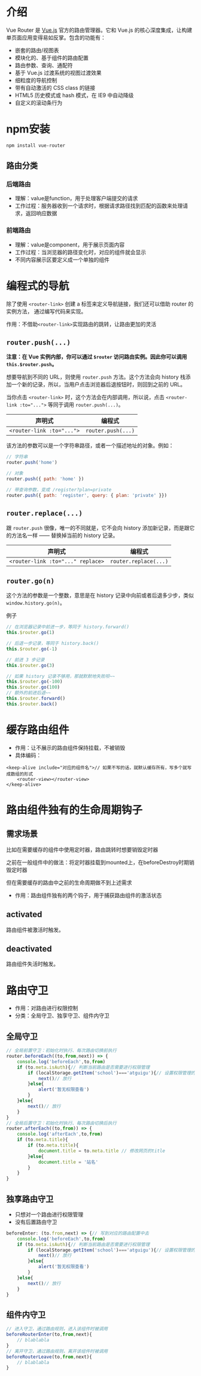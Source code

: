 # 介绍

Vue Router 是 [Vue.js](http://cn.vuejs.org) 官方的路由管理器。它和 Vue.js 的核心深度集成，让构建单页面应用变得易如反掌。包含的功能有：

- 嵌套的路由/视图表
- 模块化的、基于组件的路由配置
- 路由参数、查询、通配符
- 基于 Vue.js 过渡系统的视图过渡效果
- 细粒度的导航控制
- 带有自动激活的 CSS class 的链接
- HTML5 历史模式或 hash 模式，在 IE9 中自动降级
- 自定义的滚动条行为


# npm安装

``` bash
npm install vue-router
```

## 路由分类

### 后端路由

+ 理解：value是function，用于处理客户端提交的请求
+ 工作过程：服务器收到一个请求时，根据请求路径找到匹配的函数来处理请求，返回响应数据

### 前端路由

+ 理解：value是component，用于展示页面内容
+ 工作过程：当浏览器的路径变化时，对应的组件就会显示
+ 不同内容展示区要定义成一个单独的组件


# 编程式的导航

除了使用 `<router-link>` 创建 a 标签来定义导航链接，我们还可以借助 router 的实例方法，
通过编写代码来实现。

作用：不借助`<router-link>`实现路由的跳转，让路由更加的灵活

## `router.push(...)`

**注意：在 Vue 实例内部，你可以通过 `$router` 访问路由实例。因此你可以调用 `this.$router.push`。**

想要导航到不同的 URL，则使用 `router.push` 方法。这个方法会向 history 栈添加一个新的记录，所以，当用户点击浏览器后退按钮时，则回到之前的 URL。

当你点击 `<router-link>` 时，这个方法会在内部调用，所以说，点击 `<router-link :to="...">` 等同于调用 `router.push(...)`。

| 声明式                    | 编程式             |
| ------------------------- | ------------------ |
| `<router-link :to="...">` | `router.push(...)` |

该方法的参数可以是一个字符串路径，或者一个描述地址的对象。例如：

``` js
// 字符串
router.push('home')

// 对象
router.push({ path: 'home' })

// 带查询参数，变成 /register?plan=private
router.push({ path: 'register', query: { plan: 'private' }})
```

## `router.replace(...)`

跟 `router.push` 很像，唯一的不同就是，它不会向 history 添加新记录，而是跟它的方法名一样 —— 替换掉当前的 history 记录。

| 声明式                            | 编程式                |
| --------------------------------- | --------------------- |
| `<router-link :to="..." replace>` | `router.replace(...)` |

## `router.go(n)`

这个方法的参数是一个整数，意思是在 history 记录中向前或者后退多少步，类似 `window.history.go(n)`。

例子

``` js
// 在浏览器记录中前进一步，等同于 history.forward()
this.$router.go(1)

// 后退一步记录，等同于 history.back()
this.$router.go(-1)

// 前进 3 步记录
this.$router.go(3)

// 如果 history 记录不够用，那就默默地失败呗~~
this.$router.go(-100)
this.$router.go(100)
// 额外的前进后退~~
this.$router.forward()
this.$router.back()
```

# 缓存路由组件

+ 作用：让不展示的路由组件保持挂载，不被销毁
+ 具体编码：

```
<keep-alive include="对应的组件名">// 如果不写的话，就默认缓存所有，写多个就写成数组的形式
	<router-view></router-view>
</keep-alive>
```
# 路由组件独有的生命周期钩子

## 需求场景

比如在需要缓存的组件中使用定时器，路由跳转时想要销毁定时器

之前在一般组件中的做法：将定时器挂载到mounted上，在beforeDestroy时期销毁定时器

但在需要缓存的路由中之前的生命周期做不到上述需求

+ 作用：路由组件独有的两个钩子，用于捕获路由组件的激活状态

## activated

路由组件被激活时触发。

## deactivated

路由组件失活时触发。

# 路由守卫

+ 作用：对路由进行权限控制
+ 分类：全局守卫、独享守卫、组件内守卫

## 全局守卫

```js
// 全局前置守卫：初始化时执行、每次路由切换前执行
router.beforeEach((to,from,next)) => {
    console.log('beforeEach',to,from)
    if (to.meta.isAuth){// 判断当前路由是否需要进行权限管理
        if (localStorage.getItem('school')==='atguigu'){// 设置权限管理的具体规则
            next()// 放行
        }else{
            alert('暂无权限查看')
        }
    }else{
        next()// 放行
    }
}
// 全局后置守卫：初始化时执行、每次路由切换后执行
router.afterEach((to,from)) => {
    console.log('afterEach',to,from)
    if (to.meta.title){
        if (to.meta.title){
            document.title = to.meta.title // 修改网页的title
        }else{
            document.title = '站名'
        }
    }
}
```

## 独享路由守卫

+ 只想对一个路由进行权限管理
+ 没有后置路由守卫

```js
beforeEnter: (to.from,next) => {// 写到对应的路由配置中去
    console.log('beforeEach',to,from)
    if (to.meta.isAuth){// 判断当前路由是否需要进行权限管理
        if (localStorage.getItem('school')==='atguigu'){// 设置权限管理的具体规则
            next()// 放行
        }else{
            alert('暂无权限查看')
        }
    }else{
        next()// 放行
    }
}
```

## 组件内守卫
```js
// 进入守卫，通过路由规则，进入该组件时被调用
beforeRouterEnter(to,from,next){
    // blablabla
}
// 离开守卫，通过路由规则，离开该组件时被调用
beforeRouterLeave(to,from,next){
    // blablabla
}
```

